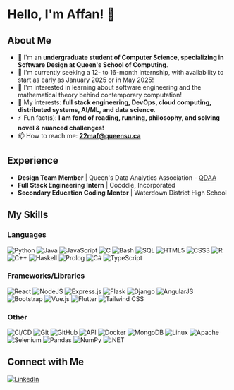 # Hello, I'm Affan! 👋

## About Me
- 🌱 I'm an **undergraduate student of Computer Science, specializing in Software Design at Queen's School of Computing**.
- 🤔 I'm currently seeking a 12- to 16-month internship, with availability to start as early as January 2025 or in May 2025!
- 💬 I'm interested in learning about software engineering and the mathematical theory behind contemporary computation!
- 📱 My interests: **full stack engineering, DevOps, cloud computing, distributed systems, AI/ML, and data science**.  
- ⚡ Fun fact(s): **I am fond of reading, running, philosophy, and solving novel & nuanced challenges!**
- 📫 How to reach me: **[22maf@queensu.ca](mailto:22maf@queensu.ca)**

## Experience
- **Design Team Member**  |  Queen's Data Analytics Association - [QDAA](https://qdaa.github.io)
- **Full Stack Engineering Intern**  |  Cooddle, Incorporated
- **Secondary Education Coding Mentor**  |  Waterdown District High School

## My Skills
### Languages
![Python](https://img.shields.io/badge/-Python-black?style=flat-square&logo=python)
![Java](https://img.shields.io/badge/-Java-black?style=flat-square&logo=java)
![JavaScript](https://img.shields.io/badge/-JavaScript-black?style=flat-square&logo=javascript)
![C](https://img.shields.io/badge/-C-black?style=flat-square&logo=c)
![Bash](https://img.shields.io/badge/-Bash-black?style=flat-square&logo=gnu-bash)
![SQL](https://img.shields.io/badge/-SQL-black?style=flat-square&logo=postgresql)
![HTML5](https://img.shields.io/badge/-HTML5-black?style=flat-square&logo=html5)
![CSS3](https://img.shields.io/badge/-CSS3-black?style=flat-square&logo=css3)
![R](https://img.shields.io/badge/-R-black?style=flat-square&logo=r)
![C++](https://img.shields.io/badge/-C++-black?style=flat-square&logo=c++)
![Haskell](https://img.shields.io/badge/-Haskell-black?style=flat-square&logo=haskell)
![Prolog](https://img.shields.io/badge/-Prolog-black?style=flat-square&logo=prolog)
![C#](https://img.shields.io/badge/-C%23-black?style=flat-square&logo=csharp)
![TypeScript](https://img.shields.io/badge/-TypeScript-black?style=flat-square&logo=typescript)

### Frameworks/Libraries
![React](https://img.shields.io/badge/-React-black?style=flat-square&logo=react)
![NodeJS](https://img.shields.io/badge/-NodeJS-black?style=flat-square&logo=node.js)
![Express.js](https://img.shields.io/badge/-Express.js-black?style=flat-square&logo=express)
![Flask](https://img.shields.io/badge/-Flask-black?style=flat-square&logo=flask)
![Django](https://img.shields.io/badge/-Django-black?style=flat-square&logo=django)
![AngularJS](https://img.shields.io/badge/-AngularJS-black?style=flat-square&logo=angularjs)
![Bootstrap](https://img.shields.io/badge/-Bootstrap-black?style=flat-square&logo=bootstrap)
![Vue.js](https://img.shields.io/badge/-Vue.js-black?style=flat-square&logo=vue.js)
![Flutter](https://img.shields.io/badge/-Flutter-black?style=flat-square&logo=flutter)
![Tailwind CSS](https://img.shields.io/badge/-Tailwind%20CSS-black?style=flat-square&logo=tailwind-css)

### Other
![CI/CD](https://img.shields.io/badge/-CI%2FCD-black?style=flat-square&logo=github-actions)
![Git](https://img.shields.io/badge/-Git-black?style=flat-square&logo=git)
![GitHub](https://img.shields.io/badge/-GitHub-181717?style=flat-square&logo=github)
![API](https://img.shields.io/badge/-API-black?style=flat-square&logo=swagger)
![Docker](https://img.shields.io/badge/-Docker-black?style=flat-square&logo=docker)
![MongoDB](https://img.shields.io/badge/-MongoDB-black?style=flat-square&logo=mongodb)
![Linux](https://img.shields.io/badge/-Linux-black?style=flat-square&logo=linux)
![Apache](https://img.shields.io/badge/-Apache-black?style=flat-square&logo=apache)
![Selenium](https://img.shields.io/badge/-Selenium-black?style=flat-square&logo=selenium)
![Pandas](https://img.shields.io/badge/-Pandas-black?style=flat-square&logo=pandas)
![NumPy](https://img.shields.io/badge/-NumPy-black?style=flat-square&logo=numpy)
![.NET](https://img.shields.io/badge/-.NET-black?style=flat-square&logo=dotnet)

## Connect with Me

[![LinkedIn](https://img.shields.io/badge/-LinkedIn-0A66C2?style=flat-square&logo=linkedin)](https://www.linkedin.com/in/affanfarooq/)
